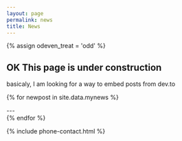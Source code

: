 ```yaml
---
layout: page
permalink: news
title: News
---
```


{% assign odeven_treat = 'odd' %}


## OK This page is under construction

basicaly, I am looking for a way to embed posts from dev.to


<div  class="news-menu-t" >

{% for newpost in site.data.mynews %}
     <div id="{{ newpost.name }}" class='newpost-tr-wrap'>
       ---
     </div>
{% endfor %}
</div>

{% include phone-contact.html %}